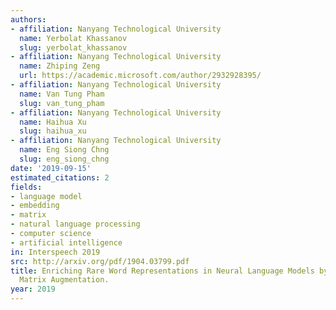```yaml
---
authors:
- affiliation: Nanyang Technological University
  name: Yerbolat Khassanov
  slug: yerbolat_khassanov
- affiliation: Nanyang Technological University
  name: Zhiping Zeng
  url: https://academic.microsoft.com/author/2932928395/
- affiliation: Nanyang Technological University
  name: Van Tung Pham
  slug: van_tung_pham
- affiliation: Nanyang Technological University
  name: Haihua Xu
  slug: haihua_xu
- affiliation: Nanyang Technological University
  name: Eng Siong Chng
  slug: eng_siong_chng
date: '2019-09-15'
estimated_citations: 2
fields:
- language model
- embedding
- matrix
- natural language processing
- computer science
- artificial intelligence
in: Interspeech 2019
src: http://arxiv.org/pdf/1904.03799.pdf
title: Enriching Rare Word Representations in Neural Language Models by Embedding
  Matrix Augmentation.
year: 2019
---
```


